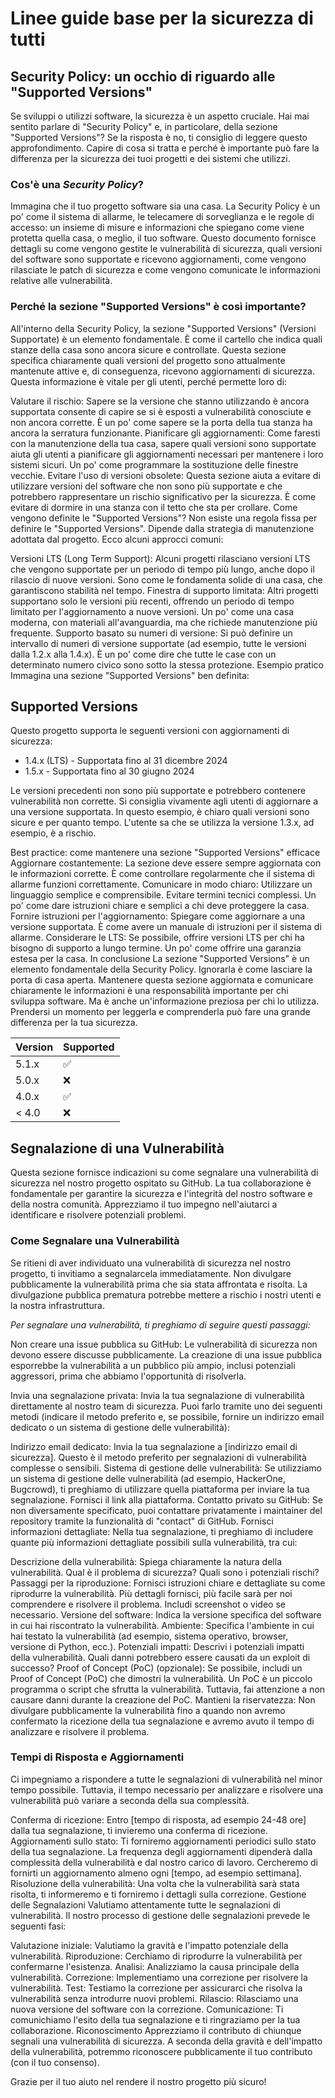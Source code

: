 # **Linee guide base per la sicurezza di tutti**

## **Security Policy: un occhio di riguardo alle "Supported Versions"**
Se sviluppi o utilizzi software, la sicurezza è un aspetto cruciale. Hai mai sentito parlare di "Security Policy" e, in particolare, della sezione "Supported Versions"? Se la risposta è no, ti consiglio di leggere questo approfondimento. Capire di cosa si tratta e perché è importante può fare la differenza per la sicurezza dei tuoi progetti e dei sistemi che utilizzi.

### **Cos'è una _Security Policy_?**
Immagina che il tuo progetto software sia una casa. La Security Policy è un po' come il sistema di allarme, le telecamere di sorveglianza e le regole di accesso: un insieme di misure e informazioni che spiegano come viene protetta quella casa, o meglio, il tuo software. Questo documento fornisce dettagli su come vengono gestite le vulnerabilità di sicurezza, quali versioni del software sono supportate e ricevono aggiornamenti, come vengono rilasciate le patch di sicurezza e come vengono comunicate le informazioni relative alle vulnerabilità.

### **Perché la sezione "Supported Versions" è così importante?**
All'interno della Security Policy, la sezione "Supported Versions" (Versioni Supportate) è un elemento fondamentale. È come il cartello che indica quali stanze della casa sono ancora sicure e controllate. Questa sezione specifica chiaramente quali versioni del progetto sono attualmente mantenute attive e, di conseguenza, ricevono aggiornamenti di sicurezza. Questa informazione è vitale per gli utenti, perché permette loro di:

Valutare il rischio: Sapere se la versione che stanno utilizzando è ancora supportata consente di capire se si è esposti a vulnerabilità conosciute e non ancora corrette. È un po' come sapere se la porta della tua stanza ha ancora la serratura funzionante.
Pianificare gli aggiornamenti: Come faresti con la manutenzione della tua casa, sapere quali versioni sono supportate aiuta gli utenti a pianificare gli aggiornamenti necessari per mantenere i loro sistemi sicuri. Un po' come programmare la sostituzione delle finestre vecchie.
Evitare l'uso di versioni obsolete: Questa sezione aiuta a evitare di utilizzare versioni del software che non sono più supportate e che potrebbero rappresentare un rischio significativo per la sicurezza. È come evitare di dormire in una stanza con il tetto che sta per crollare.
Come vengono definite le "Supported Versions"?
Non esiste una regola fissa per definire le "Supported Versions". Dipende dalla strategia di manutenzione adottata dal progetto. Ecco alcuni approcci comuni:

Versioni LTS (Long Term Support): Alcuni progetti rilasciano versioni LTS che vengono supportate per un periodo di tempo più lungo, anche dopo il rilascio di nuove versioni. Sono come le fondamenta solide di una casa, che garantiscono stabilità nel tempo.
Finestra di supporto limitata: Altri progetti supportano solo le versioni più recenti, offrendo un periodo di tempo limitato per l'aggiornamento a nuove versioni. Un po' come una casa moderna, con materiali all'avanguardia, ma che richiede manutenzione più frequente.
Supporto basato su numeri di versione: Si può definire un intervallo di numeri di versione supportate (ad esempio, tutte le versioni dalla 1.2.x alla 1.4.x). È un po' come dire che tutte le case con un determinato numero civico sono sotto la stessa protezione.
Esempio pratico
Immagina una sezione "Supported Versions" ben definita:

## **Supported Versions**

Questo progetto supporta le seguenti versioni con aggiornamenti di sicurezza:

* 1.4.x (LTS) - Supportata fino al 31 dicembre 2024
* 1.5.x - Supportata fino al 30 giugno 2024

Le versioni precedenti non sono più supportate e potrebbero contenere vulnerabilità non corrette. Si consiglia vivamente agli utenti di aggiornare a una versione supportata.
In questo esempio, è chiaro quali versioni sono sicure e per quanto tempo. L'utente sa che se utilizza la versione 1.3.x, ad esempio, è a rischio.

Best practice: come mantenere una sezione "Supported Versions" efficace
Aggiornare costantemente: La sezione deve essere sempre aggiornata con le informazioni corrette. È come controllare regolarmente che il sistema di allarme funzioni correttamente.
Comunicare in modo chiaro: Utilizzare un linguaggio semplice e comprensibile. Evitare termini tecnici complessi. Un po' come dare istruzioni chiare e semplici a chi deve proteggere la casa.
Fornire istruzioni per l'aggiornamento: Spiegare come aggiornare a una versione supportata. È come avere un manuale di istruzioni per il sistema di allarme.
Considerare le LTS: Se possibile, offrire versioni LTS per chi ha bisogno di supporto a lungo termine. Un po' come offrire una garanzia estesa per la casa.
In conclusione
La sezione "Supported Versions" è un elemento fondamentale della Security Policy. Ignorarla è come lasciare la porta di casa aperta. Mantenere questa sezione aggiornata e comunicare chiaramente le informazioni è una responsabilità importante per chi sviluppa software. Ma è anche un'informazione preziosa per chi lo utilizza. Prendersi un momento per leggerla e comprenderla può fare una grande differenza per la tua sicurezza.

| Version | Supported          |
| ------- | ------------------ |
| 5.1.x   | :white_check_mark: |
| 5.0.x   | :x:                |
| 4.0.x   | :white_check_mark: |
| < 4.0   | :x:                |

## **Segnalazione di una Vulnerabilità**
Questa sezione fornisce indicazioni su come segnalare una vulnerabilità di sicurezza nel nostro progetto ospitato su GitHub. La tua collaborazione è fondamentale per garantire la sicurezza e l'integrità del nostro software e della nostra comunità. Apprezziamo il tuo impegno nell'aiutarci a identificare e risolvere potenziali problemi.

### **Come Segnalare una Vulnerabilità**
Se ritieni di aver individuato una vulnerabilità di sicurezza nel nostro progetto, ti invitiamo a segnalarcela immediatamente. Non divulgare pubblicamente la vulnerabilità prima che sia stata affrontata e risolta. La divulgazione pubblica prematura potrebbe mettere a rischio i nostri utenti e la nostra infrastruttura.

_Per segnalare una vulnerabilità, ti preghiamo di seguire questi passaggi:_

Non creare una issue pubblica su GitHub: Le vulnerabilità di sicurezza non devono essere discusse pubblicamente. La creazione di una issue pubblica esporrebbe la vulnerabilità a un pubblico più ampio, inclusi potenziali aggressori, prima che abbiamo l'opportunità di risolverla.

Invia una segnalazione privata: Invia la tua segnalazione di vulnerabilità direttamente al nostro team di sicurezza. Puoi farlo tramite uno dei seguenti metodi (indicare il metodo preferito e, se possibile, fornire un indirizzo email dedicato o un sistema di gestione delle vulnerabilità):

Indirizzo email dedicato: Invia la tua segnalazione a [indirizzo email di sicurezza]. Questo è il metodo preferito per segnalazioni di vulnerabilità complesse o sensibili.
Sistema di gestione delle vulnerabilità: Se utilizziamo un sistema di gestione delle vulnerabilità (ad esempio, HackerOne, Bugcrowd), ti preghiamo di utilizzare quella piattaforma per inviare la tua segnalazione. Fornisci il link alla piattaforma.
Contatto privato su GitHub: Se non diversamente specificato, puoi contattare privatamente i maintainer del repository tramite la funzionalità di "contact" di GitHub.
Fornisci informazioni dettagliate: Nella tua segnalazione, ti preghiamo di includere quante più informazioni dettagliate possibili sulla vulnerabilità, tra cui:

Descrizione della vulnerabilità: Spiega chiaramente la natura della vulnerabilità. Qual è il problema di sicurezza? Quali sono i potenziali rischi?
Passaggi per la riproduzione: Fornisci istruzioni chiare e dettagliate su come riprodurre la vulnerabilità. Più dettagli fornisci, più facile sarà per noi comprendere e risolvere il problema. Includi screenshot o video se necessario.
Versione del software: Indica la versione specifica del software in cui hai riscontrato la vulnerabilità.
Ambiente: Specifica l'ambiente in cui hai testato la vulnerabilità (ad esempio, sistema operativo, browser, versione di Python, ecc.).
Potenziali impatti: Descrivi i potenziali impatti della vulnerabilità. Quali danni potrebbero essere causati da un exploit di successo?
Proof of Concept (PoC) (opzionale): Se possibile, includi un Proof of Concept (PoC) che dimostri la vulnerabilità. Un PoC è un piccolo programma o script che sfrutta la vulnerabilità. Tuttavia, fai attenzione a non causare danni durante la creazione del PoC.
Mantieni la riservatezza: Non divulgare pubblicamente la vulnerabilità fino a quando non avremo confermato la ricezione della tua segnalazione e avremo avuto il tempo di analizzare e risolvere il problema.

### **Tempi di Risposta e Aggiornamenti**
Ci impegniamo a rispondere a tutte le segnalazioni di vulnerabilità nel minor tempo possibile. Tuttavia, il tempo necessario per analizzare e risolvere una vulnerabilità può variare a seconda della sua complessità.

Conferma di ricezione: Entro [tempo di risposta, ad esempio 24-48 ore] dalla tua segnalazione, ti invieremo una conferma di ricezione.
Aggiornamenti sullo stato: Ti forniremo aggiornamenti periodici sullo stato della tua segnalazione. La frequenza degli aggiornamenti dipenderà dalla complessità della vulnerabilità e dal nostro carico di lavoro. Cercheremo di fornirti un aggiornamento almeno ogni [tempo, ad esempio settimana].
Risoluzione della vulnerabilità: Una volta che la vulnerabilità sarà stata risolta, ti informeremo e ti forniremo i dettagli sulla correzione.
Gestione delle Segnalazioni
Valutiamo attentamente tutte le segnalazioni di vulnerabilità. Il nostro processo di gestione delle segnalazioni prevede le seguenti fasi:

Valutazione iniziale: Valutiamo la gravità e l'impatto potenziale della vulnerabilità.
Riproduzione: Cerchiamo di riprodurre la vulnerabilità per confermarne l'esistenza.
Analisi: Analizziamo la causa principale della vulnerabilità.
Correzione: Implementiamo una correzione per risolvere la vulnerabilità.
Test: Testiamo la correzione per assicurarci che risolva la vulnerabilità senza introdurre nuovi problemi.
Rilascio: Rilasciamo una nuova versione del software con la correzione.
Comunicazione: Ti comunichiamo l'esito della tua segnalazione e ti ringraziamo per la tua collaborazione.
Riconoscimento
Apprezziamo il contributo di chiunque segnali una vulnerabilità di sicurezza. A seconda della gravità e dell'impatto della vulnerabilità, potremmo riconoscere pubblicamente il tuo contributo (con il tuo consenso).

Grazie per il tuo aiuto nel rendere il nostro progetto più sicuro!
